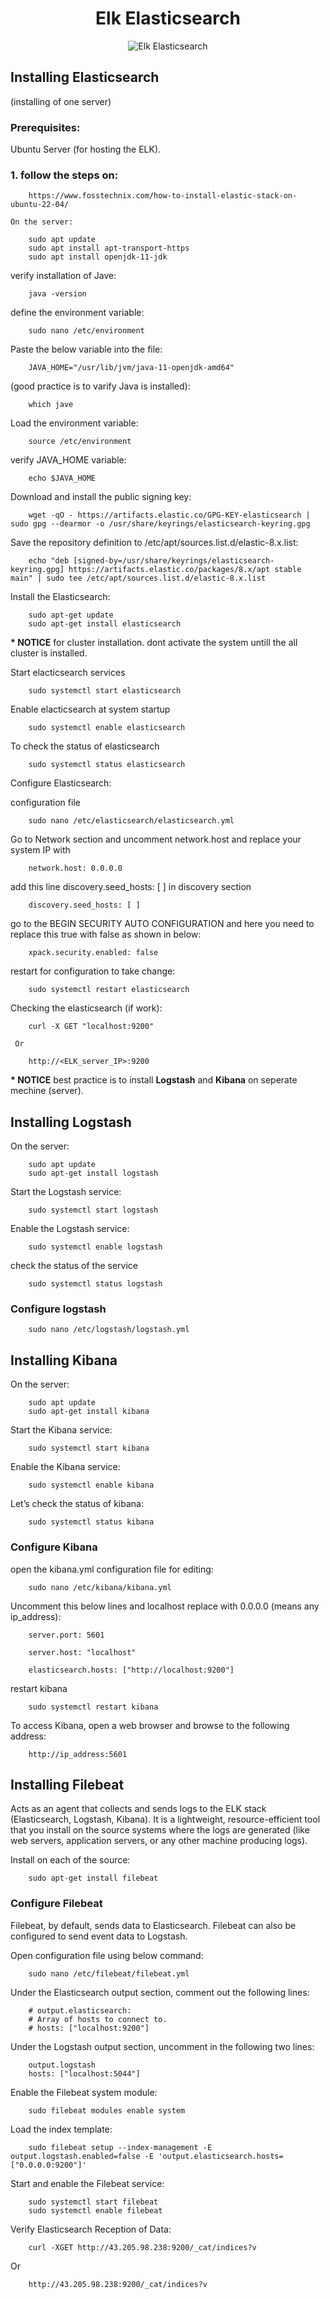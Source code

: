 <div align="center">

# **Elk Elasticsearch**

![Elk Elasticsearch](../pic/elk.gif)
</div>

## Installing Elasticsearch

(installing of one server)

### Prerequisites:

Ubuntu Server (for hosting the ELK).

### 1. follow the steps on: 

        https://www.fosstechnix.com/how-to-install-elastic-stack-on-ubuntu-22-04/

    On the server:

        sudo apt update
        sudo apt install apt-transport-https
        sudo apt install openjdk-11-jdk

  verify installation of Jave:

        java -version       

  define the environment variable:

        sudo nano /etc/environment

  Paste the below variable into the file:

        JAVA_HOME="/usr/lib/jvm/java-11-openjdk-amd64"

  (good practice is to varify Java is installed):

        which jave

  Load the environment variable:

        source /etc/environment

  verify JAVA_HOME variable:

        echo $JAVA_HOME
  
  Download and install the public signing key:

        wget -qO - https://artifacts.elastic.co/GPG-KEY-elasticsearch | sudo gpg --dearmor -o /usr/share/keyrings/elasticsearch-keyring.gpg

  Save the repository definition to /etc/apt/sources.list.d/elastic-8.x.list:

        echo "deb [signed-by=/usr/share/keyrings/elasticsearch-keyring.gpg] https://artifacts.elastic.co/packages/8.x/apt stable main" | sudo tee /etc/apt/sources.list.d/elastic-8.x.list

  Install the Elasticsearch:

        sudo apt-get update
        sudo apt-get install elasticsearch

__* NOTICE__ for cluster installation. dont activate the system untill the all cluster is installed.

  Start elacticsearch services

        sudo systemctl start elasticsearch

  Enable elacticsearch at system startup          

        sudo systemctl enable elasticsearch

  To check the status of elasticsearch

        sudo systemctl status elasticsearch

Configure Elasticsearch:

  configuration file

        sudo nano /etc/elasticsearch/elasticsearch.yml

  Go to Network section and uncomment network.host and replace your system IP with

        network.host: 0.0.0.0

  add this line discovery.seed_hosts: [ ] in discovery section

        discovery.seed_hosts: [ ]

  go to the BEGIN SECURITY AUTO CONFIGURATION and here you need to replace this true with false as shown in below:

        xpack.security.enabled: false

  restart for configuration to take change:

        sudo systemctl restart elasticsearch

  Checking the elasticsearch (if work):

     
        curl -X GET "localhost:9200"

     Or

        http://<ELK_server_IP>:9200

__* NOTICE__ best practice is to install __Logstash__ and __Kibana__ on seperate mechine (server).

## Installing Logstash

  On the server:

        sudo apt update
        sudo apt-get install logstash

   Start the Logstash service:

        sudo systemctl start logstash

  Enable the Logstash service:

        sudo systemctl enable logstash

  check the status of the service

        sudo systemctl status logstash

### Configure logstash

        sudo nano /etc/logstash/logstash.yml

## Installing Kibana

  On the server:

        sudo apt update
        sudo apt-get install kibana

  Start the Kibana service:

        sudo systemctl start kibana

  Enable the Kibana service:

        sudo systemctl enable kibana

  Let’s check the status of kibana:

        sudo systemctl status kibana

### Configure Kibana 

  open the kibana.yml configuration file for editing:

        sudo nano /etc/kibana/kibana.yml

  Uncomment this below lines and localhost replace with 0.0.0.0 (means any ip_address):

        server.port: 5601

        server.host: "localhost"

        elasticsearch.hosts: ["http://localhost:9200"]

  restart kibana

        sudo systemctl restart kibana

  To access Kibana, open a web browser and browse to the following address:

        http://ip_address:5601

## Installing Filebeat

Acts as an agent that collects and sends logs to the ELK stack (Elasticsearch, Logstash, Kibana). It is a lightweight, resource-efficient tool that you install on the source systems where the logs are generated (like web servers, application servers, or any other machine producing logs).

  Install on each of the source:

        sudo apt-get install filebeat

### Configure Filebeat

Filebeat, by default, sends data to Elasticsearch. Filebeat can also be configured to send event data to Logstash.

  Open configuration file using below command:

        sudo nano /etc/filebeat/filebeat.yml

  Under the Elasticsearch output section, comment out the following lines:

        # output.elasticsearch:
        # Array of hosts to connect to.
        # hosts: ["localhost:9200"]

  Under the Logstash output section, uncomment in the following two lines:

        output.logstash
        hosts: ["localhost:5044"]

  Enable the Filebeat system module:

        sudo filebeat modules enable system

  Load the index template:

        sudo filebeat setup --index-management -E output.logstash.enabled=false -E 'output.elasticsearch.hosts=["0.0.0.0:9200"]'

  Start and enable the Filebeat service:

        sudo systemctl start filebeat
        sudo systemctl enable filebeat

  Verify Elasticsearch Reception of Data:

        curl -XGET http://43.205.98.238:9200/_cat/indices?v

   Or

        http://43.205.98.238:9200/_cat/indices?v
